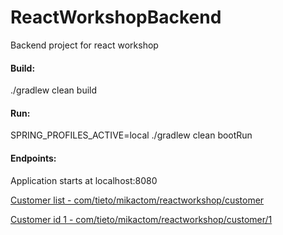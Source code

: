 # ReactWorkshopBackend
Backend project for react workshop

#### Build:
./gradlew clean build

#### Run:
SPRING_PROFILES_ACTIVE=local ./gradlew clean bootRun

#### Endpoints:
Application starts at localhost:8080

[Customer list - com/tieto/mikactom/reactworkshop/customer](localhost:8080/com/tieto/mikactom/reactworkshop/customer)

[Customer id 1 - com/tieto/mikactom/reactworkshop/customer/1](localhost:8080/com/tieto/mikactom/reactworkshop/customer/1)
